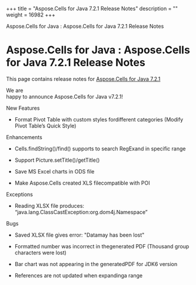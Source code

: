 +++
title = "Aspose.Cells for Java 7.2.1 Release Notes" 
description = "" 
weight = 16982 
+++

Aspose.Cells for Java : Aspose.Cells for Java 7.2.1 Release Notes  

# Aspose.Cells for Java : Aspose.Cells for Java 7.2.1 Release Notes


This page contains release notes for [Aspose.Cells for Java 7.2.1](http://www.aspose.com/downloads/cells/java/new-releases/aspose.cells-for-java-7.2.1/)

We are  
happy to announce Aspose.Cells for Java v7.2.1!

New Features

*   Format Pivot Table with custom styles fordifferent categories (Modify Pivot Table’s Quick Style)

Enhancements

*   Cells.findString()/find() supports to search RegExand in specific range

*   Support Picture.setTitle()/getTitle()

*   Save MS Excel charts in ODS file

*   Make Aspose.Cells created XLS filecompatible with POI

Exceptions

*   Reading XLSX file produces: “java.lang.ClassCastException:org.dom4j.Namespace”

Bugs

*   Saved XLSX file gives error: "Datamay has been lost"

*   Formatted number was incorrect in thegenerated PDF (Thousand group characters were lost)

*   Bar chart was not appearing in the generatedPDF for JDK6 version

*   References are not updated when expandinga range

